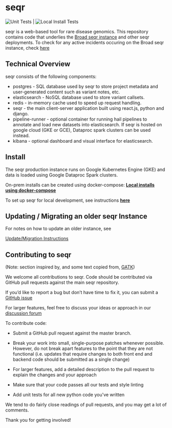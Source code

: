 # seqr

![Unit Tests](https://github.com/broadinstitute/seqr/workflows/Unit%20Tests/badge.svg?branch=master) | ![Local Install Tests](https://github.com/broadinstitute/seqr/workflows/local%20install%20tests/badge.svg?branch=master)

seqr is a web-based tool for rare disease genomics.
This repository contains code that underlies the [Broad seqr instance](http://seqr.broadinstitute.org) and other seqr deployments. To check for any active incidents occuring on the Broad seqr instance, check [here](/INCIDENTS.md)

## Technical Overview

seqr consists of the following components:
- postgres - SQL database used by seqr to store project metadata and user-generated content such as variant notes, etc.
- elasticsearch - NoSQL database used to store variant callsets.
- redis - in-memory cache used to speed up request handling.
- seqr - the main client-server application built using react.js, python and django.
- pipeline-runner - optional container for running hail pipelines to annotate and load new datasets into elasticsearch. If seqr is hosted on google cloud (GKE or GCE), Dataproc spark clusters can be used instead.
- kibana - optional dashboard and visual interface for elasticsearch.

## Install

The seqr production instance runs on Google Kubernetes Engine (GKE) and data is loaded using Google Dataproc Spark clusters. 

On-prem installs can be created using docker-compose:
**[Local installs using docker-compose](deploy/LOCAL_INSTALL.md)**  

To set up seqr for local development, see instructions **[here](deploy/LOCAL_DEVELOPMENT_INSTALL.md)**  

## Updating / Migrating an older seqr Instance	

For notes on how to update an older instance, see  	

[Update/Migration Instructions](deploy/MIGRATE.md)

## Contributing to seqr

(Note: section inspired by, and some text copied from, [GATK](https://github.com/broadinstitute/gatk#contribute))

We welcome all contributions to seqr. 
Code should be contributed via GitHub pull requests against the main seqr repository.

If you’d like to report a bug but don’t have time to fix it, you can submit a
[GitHub issue](https://github.com/broadinstitute/seqr/issues/new?assignees=&labels=bug&template=bug_report.md&title=)

For larger features, feel free to discuss your ideas or approach in our 
[discussion forum](https://github.com/broadinstitute/seqr/discussions)

To contribute code:

- Submit a GitHub pull request against the master branch.

- Break your work into small, single-purpose patches whenever possible. 
However, do not break apart features to the point that they are not functional 
(i.e. updates that require changes to both front end and backend code should be submitted as a single change)

- For larger features, add a detailed description to the pull request to explain the changes and your approach

- Make sure that your code passes all our tests and style linting

- Add unit tests for all new python code you've written

We tend to do fairly close readings of pull requests, and you may get a lot of comments.

Thank you for getting involved!
